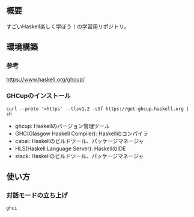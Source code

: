 
## 概要
すごいHaskell楽しく学ぼう！の学習用リポジトリ。

## 環境構築

### 参考
https://www.haskell.org/ghcup/

### GHCupのインストール
```shell
curl --proto '=https' --tlsv1.2 -sSf https://get-ghcup.haskell.org | sh
```

- ghcup: Haskellのバージョン管理ツール
- GHC(Glasgow Haskell Compiler): Haskellのコンパイラ
- cabal: Haskellのビルドツール、パッケージマネージャ
- HLS(Haskell Language Server): HaskellのIDE
- stack: Haskellのビルドツール、パッケージマネージャ

## 使い方

### 対話モードの立ち上げ
```shell
ghci
```